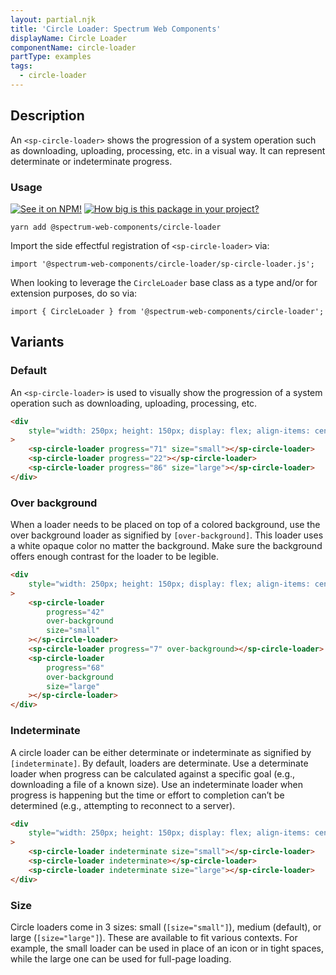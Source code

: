 ```yaml
---
layout: partial.njk
title: 'Circle Loader: Spectrum Web Components'
displayName: Circle Loader
componentName: circle-loader
partType: examples
tags:
  - circle-loader
---
```

## Description

An `<sp-circle-loader>` shows the progression of a system operation such as downloading, uploading, processing, etc. in a visual way. It can represent determinate or indeterminate progress.

### Usage

[![See it on NPM!](https://img.shields.io/npm/v/@spectrum-web-components/circle-loader?style=for-the-badge)](https://www.npmjs.com/package/@spectrum-web-components/circle-loader)
[![How big is this package in your project?](https://img.shields.io/bundlephobia/minzip/@spectrum-web-components/circle-loader?style=for-the-badge)](https://bundlephobia.com/result?p=@spectrum-web-components/circle-loader)

```
yarn add @spectrum-web-components/circle-loader
```

Import the side effectful registration of `<sp-circle-loader>` via:

```
import '@spectrum-web-components/circle-loader/sp-circle-loader.js';
```

When looking to leverage the `CircleLoader` base class as a type and/or for extension purposes, do so via:

```
import { CircleLoader } from '@spectrum-web-components/circle-loader';
```

## Variants

### Default

An `<sp-circle-loader>` is used to visually show the progression of a system operation such as downloading, uploading, processing, etc.

```html
<div
    style="width: 250px; height: 150px; display: flex; align-items: center; justify-content: space-around;"
>
    <sp-circle-loader progress="71" size="small"></sp-circle-loader>
    <sp-circle-loader progress="22"></sp-circle-loader>
    <sp-circle-loader progress="86" size="large"></sp-circle-loader>
</div>
```

### Over background

When a loader needs to be placed on top of a colored background, use the over background loader as signified by `[over-background]`. This loader uses a white opaque color no matter the background. Make sure the background offers enough contrast for the loader to be legible.

```html
<div
    style="width: 250px; height: 150px; display: flex; align-items: center; justify-content: space-around;  background-color: rgba(0,0,0,0.4);"
>
    <sp-circle-loader
        progress="42"
        over-background
        size="small"
    ></sp-circle-loader>
    <sp-circle-loader progress="7" over-background></sp-circle-loader>
    <sp-circle-loader
        progress="68"
        over-background
        size="large"
    ></sp-circle-loader>
</div>
```

### Indeterminate

A circle loader can be either determinate or indeterminate as signified by `[indeterminate]`. By default, loaders are determinate. Use a determinate loader when progress can be calculated against a specific goal (e.g., downloading a file of a known size). Use an indeterminate loader when progress is happening but the time or effort to completion can’t be determined (e.g., attempting to reconnect to a server).

```html
<div
    style="width: 250px; height: 150px; display: flex; align-items: center; justify-content: space-around;"
>
    <sp-circle-loader indeterminate size="small"></sp-circle-loader>
    <sp-circle-loader indeterminate></sp-circle-loader>
    <sp-circle-loader indeterminate size="large"></sp-circle-loader>
</div>
```

### Size

Circle loaders come in 3 sizes: small (`[size="small"]`), medium (default), or large (`[size="large"]`). These are available to fit various contexts. For example, the small loader can be used in place of an icon or in tight spaces, while the large one can be used for full-page loading.

